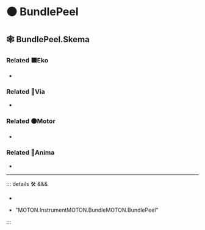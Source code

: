 # 🟠 <motor>BundlePeel</motor>

## 🕸 BundlePeel.Skema

### Related 🟩<ekos>Eko</ekos>

-

### Related 🔻<via>Via</via>

-

### Related 🟠<motor>Motor</motor>

-

### Related 💜<anima>Anima</anima>

-

---

<!-- =================================================== -->
<!-- =================================================== -->
<!-- =================================================== -->
<!-- =================================================== -->
<!-- =================================================== -->
::: details 🛠 <dev>&&&</dev>

-

- "MOTON.InstrumentMOTON.BundleMOTON.BundlePeel"

:::
